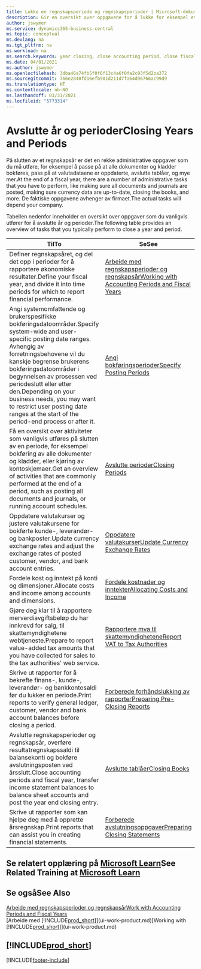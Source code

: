 ```yaml
---
title: Lukke en regnskapsperiode og regnskapsperioder | Microsoft-dokumentasjon
description: Gir en oversikt over oppgavene for å lukke for eksempel et regnskapsår eller en regnskapsperiode og sørge for at dokumenter og kladder er bokført, og for å kontrollere banksaldoer.
author: jswymer
ms.service: dynamics365-business-central
ms.topic: conceptual
ms.devlang: na
ms.tgt_pltfrm: na
ms.workload: na
ms.search.keywords: year closing, close accounting period, close fiscal year, bank account detailed trial balance
ms.date: 04/01/2021
ms.author: jswymer
ms.openlocfilehash: 3dba46a74fb5f0f6f13c4a6f0fa2c93f5d2ba372
ms.sourcegitcommit: 766e2840fd16efb901d211d7fa64d96766ac99d9
ms.translationtype: HT
ms.contentlocale: nb-NO
ms.lasthandoff: 03/31/2021
ms.locfileid: "5773314"
---
```

# <a name="closing-years-and-periods"></a><span data-ttu-id="67d15-103">Avslutte år og perioder</span><span class="sxs-lookup"><span data-stu-id="67d15-103">Closing Years and Periods</span></span>

<span data-ttu-id="67d15-104">På slutten av et regnskapsår er det en rekke administrative oppgaver som du må utføre, for eksempel å passe på at alle dokumenter og kladder bokføres, pass på at valutadataene er oppdaterte, avslutte tablåer, og mye mer.</span><span class="sxs-lookup"><span data-stu-id="67d15-104">At the end of a fiscal year, there are a number of administrative tasks that you have to perform, like making sure all documents and journals are posted, making sure currency data are up-to-date, closing the books, and more.</span></span> <span data-ttu-id="67d15-105">De faktiske oppgavene avhenger av firmaet.</span><span class="sxs-lookup"><span data-stu-id="67d15-105">The actual tasks will depend your company.</span></span>

<span data-ttu-id="67d15-106">Tabellen nedenfor inneholder en oversikt over oppgaver som du vanligvis utfører for å avslutte år og perioder.</span><span class="sxs-lookup"><span data-stu-id="67d15-106">The following table provides an overview of tasks that you typically perform to close a year and period.</span></span>

| <span data-ttu-id="67d15-107">Til</span><span class="sxs-lookup"><span data-stu-id="67d15-107">To</span></span> | <span data-ttu-id="67d15-108">Se</span><span class="sxs-lookup"><span data-stu-id="67d15-108">See</span></span> |
| --- | --- |
| <span data-ttu-id="67d15-109">Definer regnskapsåret, og del det opp i perioder for å rapportere økonomiske resultater.</span><span class="sxs-lookup"><span data-stu-id="67d15-109">Define your fiscal year, and divide it into time periods for which to report financial performance.</span></span> | [<span data-ttu-id="67d15-110">Arbeide med regnskapsperioder og regnskapsår</span><span class="sxs-lookup"><span data-stu-id="67d15-110">Working with Accounting Periods and Fiscal Years</span></span>](finance-accounting-periods-and-fiscal-years.md)|
| <span data-ttu-id="67d15-111">Angi systemomfattende og brukerspesifikke bokføringsdatoområder.</span><span class="sxs-lookup"><span data-stu-id="67d15-111">Specify system-wide and user-specific posting date ranges.</span></span> <span data-ttu-id="67d15-112">Avhengig av forretningsbehovene vil du kanskje begrense brukerens bokføringsdatoområder i begynnelsen av prosessen ved periodeslutt eller etter den.</span><span class="sxs-lookup"><span data-stu-id="67d15-112">Depending on your business needs, you may want to restrict user posting date ranges at the start of the period-end process or after it.</span></span> |[<span data-ttu-id="67d15-113">Angi bokføringsperioder</span><span class="sxs-lookup"><span data-stu-id="67d15-113">Specify Posting Periods</span></span>](finance-how-specify-posting-periods.md) |
| <span data-ttu-id="67d15-114">Få en oversikt over aktiviteter som vanligvis utføres på slutten av en periode, for eksempel bokføring av alle dokumenter og kladder, eller kjøring av kontoskjemaer.</span><span class="sxs-lookup"><span data-stu-id="67d15-114">Get an overview of activities that are commonly performed at the end of a period, such as posting all documents and journals, or running account schedules.</span></span> |[<span data-ttu-id="67d15-115">Avslutte perioder</span><span class="sxs-lookup"><span data-stu-id="67d15-115">Closing Periods</span></span>](year-how-complete-period-end-processes.md) |
| <span data-ttu-id="67d15-116">Oppdatere valutakurser og justere valutakursene for bokførte kunde-, leverandør- og bankposter.</span><span class="sxs-lookup"><span data-stu-id="67d15-116">Update currency exchange rates and adjust the exchange rates of posted customer, vendor, and bank account entries.</span></span> |[<span data-ttu-id="67d15-117">Oppdatere valutakurser</span><span class="sxs-lookup"><span data-stu-id="67d15-117">Update Currency Exchange Rates</span></span>](finance-how-update-currencies.md) |
| <span data-ttu-id="67d15-118">Fordele kost og inntekt på konti og dimensjoner.</span><span class="sxs-lookup"><span data-stu-id="67d15-118">Allocate costs and income among accounts and dimensions.</span></span> |[<span data-ttu-id="67d15-119">Fordele kostnader og inntekter</span><span class="sxs-lookup"><span data-stu-id="67d15-119">Allocating Costs and Income</span></span>](year-allocate-costs-income.md) |
| <span data-ttu-id="67d15-120">Gjøre deg klar til å rapportere merverdiavgiftsbeløp du har innkrevd for salg, til skattemyndighetene webtjeneste.</span><span class="sxs-lookup"><span data-stu-id="67d15-120">Prepare to report value-added tax amounts that you have collected for sales to the tax authorities' web service.</span></span> |[<span data-ttu-id="67d15-121">Rapportere mva til skattemyndighetene</span><span class="sxs-lookup"><span data-stu-id="67d15-121">Report VAT to Tax Authorities</span></span>](finance-how-report-vat.md)|
| <span data-ttu-id="67d15-122">Skrive ut rapporter for å bekrefte finans-, kunde-, leverandør- og bankkontosaldi før du lukker en periode.</span><span class="sxs-lookup"><span data-stu-id="67d15-122">Print reports to verify general ledger, customer, vendor and bank account balances before closing a period.</span></span> |[<span data-ttu-id="67d15-123">Forberede forhåndslukking av rapporter</span><span class="sxs-lookup"><span data-stu-id="67d15-123">Preparing Pre-Closing Reports</span></span>](year-prepare-preclose-reports.md) |
| <span data-ttu-id="67d15-124">Avslutte regnskapsperioder og regnskapsår, overføre resultatregnskapssaldi til balansekonti og bokføre avslutningsposten ved årsslutt.</span><span class="sxs-lookup"><span data-stu-id="67d15-124">Close accounting periods and fiscal year, transfer income statement balances to balance sheet accounts and post the year end closing entry.</span></span> |[<span data-ttu-id="67d15-125">Avslutte tablåer</span><span class="sxs-lookup"><span data-stu-id="67d15-125">Closing Books</span></span>](year-close-books.md) |
| <span data-ttu-id="67d15-126">Skrive ut rapporter som kan hjelpe deg med å opprette årsregnskap.</span><span class="sxs-lookup"><span data-stu-id="67d15-126">Print reports that can assist you in creating financial statements.</span></span> |[<span data-ttu-id="67d15-127">Forberede avslutningsoppgaver</span><span class="sxs-lookup"><span data-stu-id="67d15-127">Preparing Closing Statements</span></span>](year-prepare-close-statement.md) |

## <a name="see-related-training-at-microsoft-learn"></a><span data-ttu-id="67d15-128">Se relatert opplæring på [Microsoft Learn](/learn/modules/close-fiscal-year-dynamics-365-business-central/index)</span><span class="sxs-lookup"><span data-stu-id="67d15-128">See Related Training at [Microsoft Learn](/learn/modules/close-fiscal-year-dynamics-365-business-central/index)</span></span>

## <a name="see-also"></a><span data-ttu-id="67d15-129">Se også</span><span class="sxs-lookup"><span data-stu-id="67d15-129">See Also</span></span>

[<span data-ttu-id="67d15-130">Arbeide med regnskapsperioder og regnskapsår</span><span class="sxs-lookup"><span data-stu-id="67d15-130">Work with Accounting Periods and Fiscal Years</span></span>](finance-accounting-periods-and-fiscal-years.md)  
<span data-ttu-id="67d15-131">[Arbeide med [!INCLUDE[prod_short](includes/prod_short.md)]](ui-work-product.md)</span><span class="sxs-lookup"><span data-stu-id="67d15-131">[Working with [!INCLUDE[prod_short](includes/prod_short.md)]](ui-work-product.md)</span></span>

## [!INCLUDE[prod_short](includes/free_trial_md.md)]  


[!INCLUDE[footer-include](includes/footer-banner.md)]